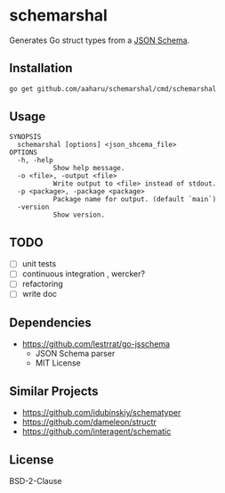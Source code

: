 # schemarshal

Generates Go struct types from a [JSON Schema](http://json-schema.org/).

## Installation

```bash
go get github.com/aaharu/schemarshal/cmd/schemarshal
```

## Usage

```
SYNOPSIS
  schemarshal [options] <json_shcema_file>
OPTIONS
  -h, -help
           Show help message.
  -o <file>, -output <file>
           Write output to <file> instead of stdout.
  -p <package>, -package <package>
           Package name for output. (default `main`)
  -version
           Show version.
```

## TODO

- [ ] unit tests
- [ ] continuous integration , wercker?
- [ ] refactoring
- [ ] write doc

## Dependencies

* https://github.com/lestrrat/go-jsschema
  - JSON Schema parser
  - MIT License

## Similar Projects

* https://github.com/idubinskiy/schematyper
* https://github.com/dameleon/structr
* https://github.com/interagent/schematic

## License

BSD-2-Clause

